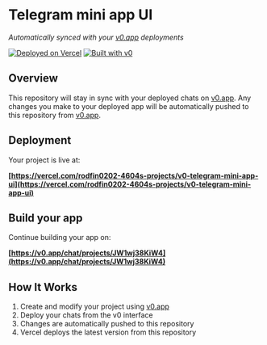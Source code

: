 # Telegram mini app UI

*Automatically synced with your [v0.app](https://v0.app) deployments*

[![Deployed on Vercel](https://img.shields.io/badge/Deployed%20on-Vercel-black?style=for-the-badge&logo=vercel)](https://vercel.com/rodfin0202-4604s-projects/v0-telegram-mini-app-ui)
[![Built with v0](https://img.shields.io/badge/Built%20with-v0.app-black?style=for-the-badge)](https://v0.app/chat/projects/JW1wj38KiW4)

## Overview

This repository will stay in sync with your deployed chats on [v0.app](https://v0.app).
Any changes you make to your deployed app will be automatically pushed to this repository from [v0.app](https://v0.app).

## Deployment

Your project is live at:

**[https://vercel.com/rodfin0202-4604s-projects/v0-telegram-mini-app-ui](https://vercel.com/rodfin0202-4604s-projects/v0-telegram-mini-app-ui)**

## Build your app

Continue building your app on:

**[https://v0.app/chat/projects/JW1wj38KiW4](https://v0.app/chat/projects/JW1wj38KiW4)**

## How It Works

1. Create and modify your project using [v0.app](https://v0.app)
2. Deploy your chats from the v0 interface
3. Changes are automatically pushed to this repository
4. Vercel deploys the latest version from this repository